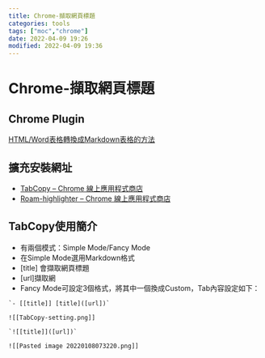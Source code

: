 ```yaml
---
title: Chrome-擷取網頁標題
categories: tools
tags: ["moc","chrome"]
date: 2022-04-09 19:26
modified: 2022-04-09 19:36
---
```



# Chrome-擷取網頁標題

## Chrome Plugin
[HTML/Word表格轉換成Markdown表格的方法](http://jdev.tw/blog/tag/obsidian/page/5)



## 擴充安裝網址
-   [TabCopy – Chrome 線上應用程式商店](https://chrome.google.com/webstore/detail/tabcopy/micdllihgoppmejpecmkilggmaagfdmb?hl=zh-TW&utm_source=chrome-ntp-launcher)
-   [Roam-highlighter – Chrome 線上應用程式商店](https://chrome.google.com/webstore/detail/roam-highlighter/mcoimieglmhdjdoplhpcmifgplkbfibp?hl=zh-TW&utm_source=chrome-ntp-launcher)

## TabCopy使用簡介

- 有兩個模式：Simple Mode/Fancy Mode
- 在Simple Mode選用Markdown格式
- [title] 會擷取網頁標題
- [url]擷取網
- Fancy Mode可設定3個格式，將其中一個換成Custom，Tab內容設定如下：



```code
`- [[title]] [title]([url])`

![[TabCopy-setting.png]]

`![[title]]([url])`

![[Pasted image 20220108073220.png]]

```


